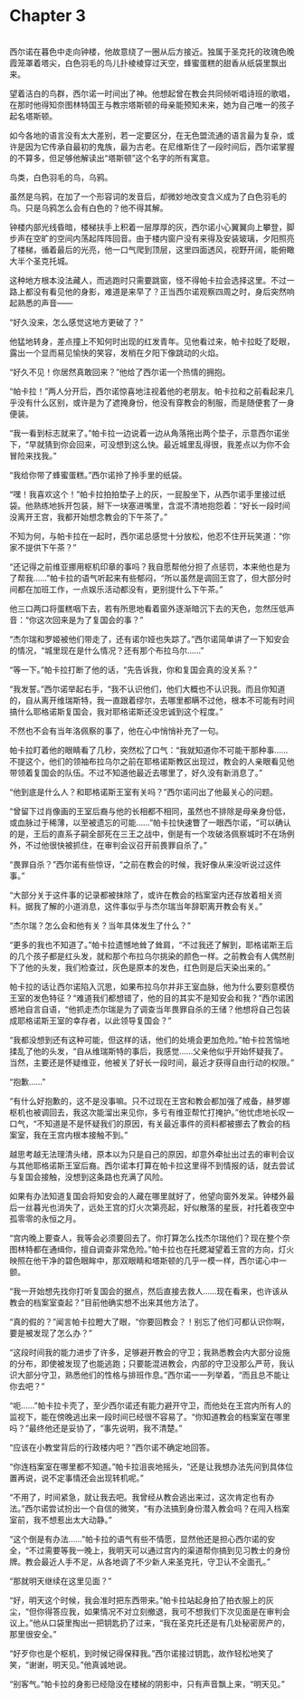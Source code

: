 # Chapter 3

<br>
西尔诺在暮色中走向钟楼，他故意绕了一圈从后方接近。独属于圣克托的玫瑰色晚霞笼罩着塔尖，白色羽毛的鸟儿扑棱棱穿过天空，蜂蜜蛋糕的甜香从纸袋里飘出来。

望着洁白的鸟群，西尔诺一时间出了神。他想起曾在教会共同倾听唱诗班的歌唱，在那时他得知奈图林特国王与教宗塔斯顿的母亲能预知未来，她为自己唯一的孩子起名塔斯顿。

如今各地的语言没有太大差别，若一定要区分，在无色盟流通的语言最为复杂，或许是因为它传承自最初的鬼族，最为古老。在尼维斯住了一段时间后，西尔诺掌握的不算多，但足够他解读出“塔斯顿”这个名字的所有寓意。

鸟类，白色羽毛的鸟，乌鸦。

虽然是乌鸦，在加了一个形容词的发音后，却微妙地改变含义成为了白色羽毛的鸟。只是乌鸦怎么会有白色的？他不得其解。

钟楼内部光线昏暗，楼梯扶手上积着一层厚厚的灰，西尔诺小心翼翼向上攀登，脚步声在空旷的空间内荡起阵阵回音。由于楼内窗户没有来得及安装玻璃，夕阳照亮了楼梯，循着最后的光亮，他一口气爬到顶层，这里四面透风，视野开阔，能俯瞰大半个圣克托城。

这种地方根本没法藏人，而逃跑时只需要跳窗，怪不得帕卡拉会选择这里。不过一路上都没有看见他的身影，难道是来早了？正当西尔诺观察四周之时，身后突然响起熟悉的声音——

“好久没来，怎么感觉这地方更破了？”

他猛地转身，差点撞上不知何时出现的红发青年。见他看过来，帕卡拉眨了眨眼，露出一个显而易见愉快的笑容，发梢在夕阳下像跳动的火焰。

“好久不见！你居然真敢回来？”他给了西尔诺一个热情的拥抱。

“帕卡拉！”两人分开后，西尔诺惊喜地注视着他的老朋友。帕卡拉和之前看起来几乎没有什么区别，或许是为了遮掩身份，他没有穿教会的制服，而是随便套了一身便装。

“我一看到标志就来了。”帕卡拉一边说着一边从角落拖出两个垫子，示意西尔诺坐下，“早就猜到你会回来，可没想到这么快。最近城里乱得很，我差点以为你不会冒险来找我。”

“我给你带了蜂蜜蛋糕。”西尔诺拎了拎手里的纸袋。

“嘿！我喜欢这个！”帕卡拉拍拍垫子上的灰，一屁股坐下，从西尔诺手里接过纸袋。他熟练地拆开包装，掰下一块塞进嘴里，含混不清地抱怨着：“好长一段时间没离开王宫，我都开始想念教会的下午茶了。”

不知为何，与帕卡拉在一起时，西尔诺总感觉十分放松，他忍不住开玩笑道：“你家不提供下午茶？”

“还记得之前维亚挪用枢机印章的事吗？我自愿帮他分担了点惩罚，本来他也是为了帮我……”帕卡拉的语气听起来有些郁闷，“所以虽然是调回王宫了，但大部分时间都在加班工作，一点娱乐活动都没有，更别提什么下午茶。”

他三口两口将蛋糕咽下去，若有所思地看着窗外逐渐暗沉下去的天色，忽然压低声音：“你这次回来是为了复国会的事？”

“杰尔瑞和罗姬被他们带走了，还有诺尔娅也失踪了。”西尔诺简单讲了一下知安会的情况，“城里现在是什么情况？还有那个布拉乌尔……”

“等一下。”帕卡拉打断了他的话，“先告诉我，你和复国会真的没关系？”

“我发誓。”西尔诺举起右手，“我不认识他们，他们大概也不认识我。而且你知道的，自从离开维瑞斯特，我一直跟着缪尔，去哪里都瞒不过他，根本不可能有时间搞什么耶格诺斯复国会，我对耶格诺斯还没忠诚到这个程度。”

不然也不会有当年洛佩察的事了，他在心中悄悄补充了一句。

帕卡拉盯着他的眼睛看了几秒，突然松了口气：“我就知道你不可能干那种事……不提这个，他们的领袖布拉乌尔之前在耶格诺斯教区出现过，教会的人亲眼看见他带领着复国会的队伍。不过不知道他最近去哪里了，好久没有新消息了。”

“他到底是什么人？和耶格诺斯王室有关吗？”西尔诺问出了他最关心的问题。

“曾留下过肖像画的王室后裔与他的长相都不相同，虽然也不排除是母亲身份低，或血脉过于稀薄，以至被遗忘的可能……”帕卡拉快速瞥了一眼西尔诺，“可以确认的是，王后的直系子嗣全部死在三王之战中，倒是有一个攻破洛佩察城时不在场例外，不过他很快被抓住，在审判会议召开前畏罪自杀了。”

“畏罪自杀？”西尔诺有些惊讶，“之前在教会的时候，我好像从来没听说过这件事。”

“大部分关于这件事的记录都被抹除了，或许在教会的档案室内还存放着相关资料。据我了解的小道消息，这件事似乎与杰尔瑞当年辞职离开教会有关。”

“杰尔瑞？怎么会和他有关？当年具体发生了什么？”

“更多的我也不知道了。”帕卡拉遗憾地耸了耸肩，“不过我还了解到，耶格诺斯王后的几个孩子都是红头发，就和那个布拉乌尔挑染的颜色一样。之前教会有人偶然削下了他的头发，我们检查过，灰色是原本的发色，红色则是后天染出来的。”

帕卡拉的话让西尔诺陷入沉思，如果布拉乌尔并非王室血脉，他为什么要刻意模仿王室的发色特征？“难道我们都想错了，他的目的其实不是知安会和我？”西尔诺困惑地自言自语，“他抓走杰尔瑞是为了调查当年畏罪自杀的王储？他想将自己包装成耶格诺斯王室的幸存者，以此领导复国会？”

“我都没想到还有这种可能，但这样的话，他们的处境会更加危险。”帕卡拉苦恼地揉乱了他的头发，“自从维瑞斯特的事后，我感觉……父亲他似乎开始怀疑我了。当然，主要还是怀疑维亚，他被关了好长一段时间，最近才获得自由行动的权限。”

“抱歉……”

“有什么好抱歉的，这不是没事嘛。只不过现在王宫和教会都加强了戒备，赫罗娜枢机也被调回去，我这次能溜出来见你，多亏有维亚帮忙打掩护。”他忧虑地长叹一口气，“不知道是不是怀疑我们的原因，有关最近事件的资料都被挪去了教会的档案室，我在王宫内根本接触不到。”

越思考越无法理清头绪，原本以为只是自己的原因，却意外牵扯出过去的审判会议与其他耶格诺斯王室后裔。西尔诺本打算在帕卡拉这里得不到情报的话，就去尝试与复国会接触，没想到这条路也充满了风险。

如果有办法知道复国会将知安会的人藏在哪里就好了，他望向窗外发呆。钟楼外最后一丝暮光也消失了，远处王宫的灯火次第亮起，好似散落的星辰，衬托着夜空中孤零零的永恒之月。

“宫内晚上要查人，我等会必须要回去了。你打算怎么找杰尔瑞他们？现在整个奈图林特都在通缉你，擅自调查非常危险。”帕卡拉也在托腮凝望着王宫的方向，灯火映照在他干净的碧色眼眸中，那双眼睛和塔斯顿的几乎一模一样，西尔诺心中一颤。

“我一开始想先找你打听复国会的据点，然后直接去救人……现在看来，也许该从教会的档案室查起？”目前他确实想不出来其他方法了。

“真的假的？”闻言帕卡拉瞪大了眼，“你要回教会？！别忘了他们可都认识你啊，要是被发现了怎么办？”

“这段时间我的能力进步了许多，足够避开教会的守卫；我熟悉教会内大部分设施的分布，即使被发现了也能逃跑；只要能混进教会，内部的守卫没那么严苛，我认识大部分守卫，熟悉他们的性格与排班作息。”西尔诺一一列举着，“而且总不能让你去吧？”

“呃……”帕卡拉卡壳了，至少西尔诺还有能力避开守卫，而他处在王宫内所有人的监视下，能在傍晚逃出来一段时间已经很不容易了。“你知道教会的档案室在哪里吗？”最终他还是妥协了，“事先说明，我不清楚。”

“应该在小教堂背后的行政楼内吧？”西尔诺不确定地回答。

“你连档案室在哪里都不知道。”帕卡拉沮丧地摇头，“还是让我想办法先问到具体位置再说，说不定事情还会出现转机呢。”

“不用了，时间紧急，就让我去吧。我曾经从教会逃出来过，这次肯定也有办法。”西尔诺尝试扮出一个自信的微笑，“有办法搞到身份潜入教会吗？在闯入档案室前，我不想惹出太大动静。”

“这个倒是有办法……”帕卡拉的语气有些不情愿，显然他还是担心西尔诺的安全，“不过需要等我一晚上，我明天可以通过宫内的渠道帮你搞到见习教士的身份牌。教会最近人手不足，从各地调了不少新人来圣克托，守卫认不全面孔。”

“那就明天继续在这里见面？”

“好，明天这个时候，我会准时把东西带来。”帕卡拉站起身拍了拍衣服上的灰尘，“但你得答应我，如果情况不对立刻撤退，我可不想我们下次见面是在审判会议上。”他从口袋里掏出一把钥匙扔了过来，“我在圣克托还是有几处秘密房产的，那里很安全。”

“好歹你也是个枢机，到时候记得保释我。”西尔诺接过钥匙，故作轻松地笑了笑，“谢谢，明天见。”他真诚地说。

“别客气。”帕卡拉的身影已经隐没在楼梯的阴影中，只有声音飘上来，“明天见。”
